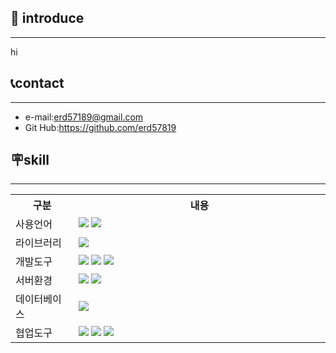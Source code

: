 ## 👋 introduce
----------
hi

## 📞contact
-------------------
- e-mail:erd57189@gmail.com
- Git Hub:https://github.com/erd57819

## 🪧skill
---------------
<table align="center" style="width: 100%;">
<tr>
<th style="width: 20%;">구분</th>
<th style="width: 80%;">내용</th>
</tr>
<tr>
<td>사용언어</td>
<td style="text-align: left;">
<img src="https://img.shields.io/badge/JavaScript-F7DF1E?style=for-the-badge&logo=JavaScript&logoColor=white"/>
<img src="https://img.shields.io/badge/MySQL-4479A1?style=for-the-badge&logo=MySQL&logoColor=white"/>
</td>
</tr>
<tr>
<td>라이브러리</td>
<td style="text-align: left;">
<img src="https://img.shields.io/badge/React-61DAFB?style=for-the-badge&logo=React&logoColor=black">
</td>
</tr>
<tr>
<td>개발도구</td>
<td style="text-align: left;">
<img src="https://img.shields.io/badge/Android-3DDC84?style=for-the-badge&logo=Android&logoColor=white"/>
<img src="https://img.shields.io/badge/Eclipse-2C2255?style=for-the-badge&logo=Eclipse&logoColor=white"/>
<img src="https://img.shields.io/badge/VSCode-007ACC?style=for-the-badge&logo=VisualStudioCode&logoColor=white"/>
</td>
</tr>
<tr>
<td>서버환경</td>
<td style="text-align: left;">
<img src="https://img.shields.io/badge/Apache Tomcat-D22128?style=for-the-badge&logo=Apache Tomcat&logoColor=white"/>
<img src="https://img.shields.io/badge/AWS EC2-FF9900?style=for-the-badge&logo=Amazon EC2&logoColor=white">
</td>
</tr>
<tr>
<td>데이터베이스</td>
<td style="text-align: left;">
<img src="https://img.shields.io/badge/MySQL-4479A1?style=for-the-badge&logo=MySQL&logoColor=white"/>
</td>
</tr>
<tr>
<td>협업도구</td>
<td style="text-align: left;">
<img src="https://img.shields.io/badge/Git-F05032?style=for-the-badge&logo=Git&logoColor=white"/>
<img src="https://img.shields.io/badge/GitHub-181717?style=for-the-badge&logo=GitHub&logoColor=white"/>
<img src="https://img.shields.io/badge/Figma-F24E1E?style=for-the-badge&logo=Figma&logoColor=white"/>
</td>
</tr>
</table>

